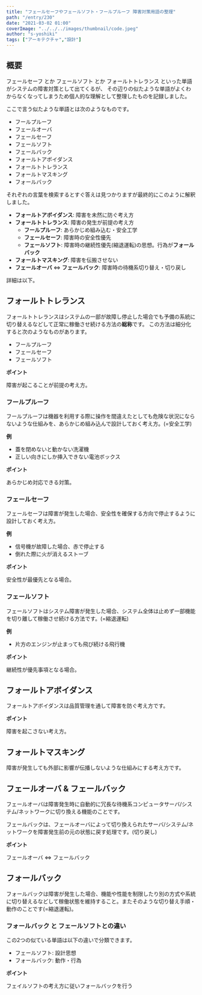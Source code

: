 ```yaml
---
title: "フェールセーフやフェールソフト・フールプルーフ 障害対策用語の整理"
path: "/entry/230"
date: "2021-03-02 01:00"
coverImage: "../../../images/thumbnail/code.jpeg"
author: "s-yoshiki"
tags: ["アーキテクチャ","設計"]
---
```


## 概要

フェールセーフ とか フェールソフト とか フォールトトレランス といった単語がシステムの障害対策として出てくるが、
その辺りの似たような単語がよくわからなくなってしまうため個人的な理解として整理したものを記録しました。

ここで言う似たような単語とは次のようなものです。

- フールプルーフ
- フェールオーバ
- フェールセーフ
- フェールソフト
- フェールバック
- フォールトアボイダンス
- フォールトトレランス
- フォールトマスキング
- フォールバック

それぞれの言葉を検索するとすぐ答えは見つかりますが最終的にこのように解釈しました。

- **フォールトアボイダンス**: 障害を未然に防ぐ考え方
- **フォールトトレランス**: 障害の発生が前提の考え方
  - **フールプルーフ**: あらかじめ組み込む・安全工学
  - **フェールセーフ**: 障害時の安全性優先
  - **フェールソフト**: 障害時の継続性優先(縮退運転)の思想。行為が**フォールバック**
- **フォールトマスキング**: 障害を伝搬させない
- **フェールオーバ** <=> **フェールバック**: 障害時の待機系切り替え・切り戻し

詳細は以下。

## フォールトトレランス

フォールトトレランスはシステムの一部が故障し停止した場合でも予備の系統に切り替えるなどして正常に稼働させ続ける方法の**総称**です。
この方法は細分化すると次のようなものがあります。

- フールプルーフ
- フェールセーフ
- フェールソフト

**ポイント**

障害が起こることが前提の考え方。

### フールプルーフ

フールプルーフは機器を利用する際に操作を間違えたとしても危険な状況にならないような仕組みを、あらかじめ組み込んで設計しておく考え方。(=安全工学)

**例**

- 蓋を閉めないと動かない洗濯機
- 正しい向きにしか挿入できない電池ボックス

**ポイント**

あらかじめ対応できる対策。

### フェールセーフ

フェールセーフは障害が発生した場合、安全性を確保する方向で停止するように設計しておく考え方。

**例**

- 信号機が故障した場合、赤で停止する
- 倒れた際に火が消えるストーブ

**ポイント**

安全性が最優先となる場合。

### フェールソフト

フェールソフトはシステム障害が発生した場合、システム全体は止めず一部機能を切り離して稼働させ続ける方法です。(=縮退運転)

**例**

- 片方のエンジンが止まっても飛び続ける飛行機

**ポイント**

継続性が優先事項となる場合。

## フォールトアボイダンス

フォールトアボイダンスは品質管理を通して障害を防ぐ考え方です。

**ポイント**

障害を起こさない考え方。

## フォールトマスキング

障害が発生しても外部に影響が伝播しないような仕組みにする考え方です。

## フェールオーバ & フェールバック

フェールオーバは障害発生時に自動的に冗長な待機系コンピュータサーバ/システム/ネットワークに切り換える機能のことです。

フェールバックは、フェールオーバによって切り換えられたサーバ/システム/ネットワークを障害発生前の元の状態に戻す処理です。(切り戻し)

**ポイント**

フェールオーバ <=> フェールバック

## フォールバック

フォールバックは障害が発生した場合、機能や性能を制限したり別の方式や系統に切り替えるなどして稼働状態を維持すること。またそのような切り替え手順・動作のことです(=縮退運転)。

### フォールバック と フェールソフトとの違い

この2つの似ている単語は以下の違いで分類できます。

- フェールソフト: 設計思想
- フォールバック: 動作・行為

**ポイント**

フェイルソフトの考え方に従いフォールバックを行う
